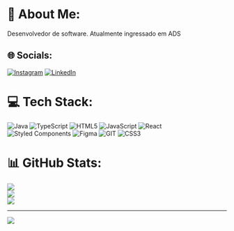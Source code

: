# 💫 About Me:
Desenvolvedor de software. Atualmente ingressado em ADS <br> 


## 🌐 Socials:
[![Instagram](https://img.shields.io/badge/Instagram-%23E4405F.svg?logo=Instagram&logoColor=white)](https://instagram.com/https://www.instagram.com/_viniciusiunes/) [![LinkedIn](https://img.shields.io/badge/LinkedIn-%230077B5.svg?logo=linkedin&logoColor=white)](https://linkedin.com/in/https://www.linkedin.com/in/vin%C3%ADcius-moreira-01a398177/) 

# 💻 Tech Stack:
![Java](https://img.shields.io/badge/java-%23ED8B00.svg?style=flat&logo=java&logoColor=white)
![TypeScript](https://img.shields.io/badge/typescript-%23007ACC.svg?style=flat&logo=typescript&logoColor=white) ![HTML5](https://img.shields.io/badge/html5-%23E34F26.svg?style=flat&logo=html5&logoColor=white) ![JavaScript](https://img.shields.io/badge/javascript-%23323330.svg?style=flat&logo=javascript&logoColor=%23F7DF1E) ![React](https://img.shields.io/badge/react-%2320232a.svg?style=flat&logo=react&logoColor=%2361DAFB) ![Styled Components](https://img.shields.io/badge/styled--components-DB7093?style=flat&logo=styled-components&logoColor=white) ![Figma](https://img.shields.io/badge/figma-%23F24E1E.svg?style=flat&logo=figma&logoColor=white) ![GIT](https://img.shields.io/badge/Git-fc6d26?style=flat&logo=git&logoColor=white) ![CSS3](https://img.shields.io/badge/css3-%231572B6.svg?style=flat&logo=css3&logoColor=white)
# 📊 GitHub Stats:
![](https://github-readme-stats.vercel.app/api?username=viniciusIunes&theme=dracula&hide_border=false&include_all_commits=true&count_private=false)<br/>
![](https://github-readme-streak-stats.herokuapp.com/?user=viniciusIunes&theme=dracula&hide_border=false)<br/>
![](https://github-readme-stats.vercel.app/api/top-langs/?username=viniciusIunes&theme=dracula&hide_border=false&include_all_commits=true&count_private=false&layout=compact)

---
[![](https://visitcount.itsvg.in/api?id=viniciusIunes&icon=8&color=12)](https://visitcount.itsvg.in)

<!-- Proudly created with GPRM ( https://gprm.itsvg.in ) -->
